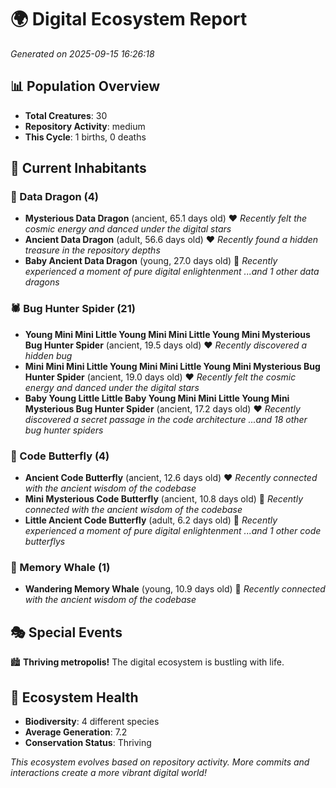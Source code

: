 # 🌍 Digital Ecosystem Report
*Generated on 2025-09-15 16:26:18*

## 📊 Population Overview
- **Total Creatures**: 30
- **Repository Activity**: medium
- **This Cycle**: 1 births, 0 deaths

## 👥 Current Inhabitants

### 🐉 Data Dragon (4)
- **Mysterious Data Dragon** (ancient, 65.1 days old) ❤️
  *Recently felt the cosmic energy and danced under the digital stars*
- **Ancient Data Dragon** (adult, 56.6 days old) ❤️
  *Recently found a hidden treasure in the repository depths*
- **Baby Ancient Data Dragon** (young, 27.0 days old) 💛
  *Recently experienced a moment of pure digital enlightenment*
  *...and 1 other data dragons*

### 🕷️ Bug Hunter Spider (21)
- **Young Mini Mini Little Young Mini Mini Little Young Mini Mysterious Bug Hunter Spider** (ancient, 19.5 days old) ❤️
  *Recently discovered a hidden bug*
- **Mini Mini Mini Little Young Mini Mini Little Young Mini Mysterious Bug Hunter Spider** (ancient, 19.0 days old) ❤️
  *Recently felt the cosmic energy and danced under the digital stars*
- **Baby Young Little Little Baby Young Mini Mini Little Young Mini Mysterious Bug Hunter Spider** (ancient, 17.2 days old) ❤️
  *Recently discovered a secret passage in the code architecture*
  *...and 18 other bug hunter spiders*

### 🦋 Code Butterfly (4)
- **Ancient Code Butterfly** (ancient, 12.6 days old) ❤️
  *Recently connected with the ancient wisdom of the codebase*
- **Mini Mysterious Code Butterfly** (ancient, 10.8 days old) 💛
  *Recently connected with the ancient wisdom of the codebase*
- **Little Ancient Code Butterfly** (adult, 6.2 days old) 💚
  *Recently experienced a moment of pure digital enlightenment*
  *...and 1 other code butterflys*

### 🐋 Memory Whale (1)
- **Wandering Memory Whale** (young, 10.9 days old) 💚
  *Recently connected with the ancient wisdom of the codebase*

## 🎭 Special Events

🏙️ **Thriving metropolis!** The digital ecosystem is bustling with life.

## 🔬 Ecosystem Health
- **Biodiversity**: 4 different species
- **Average Generation**: 7.2
- **Conservation Status**: Thriving

*This ecosystem evolves based on repository activity. More commits and interactions create a more vibrant digital world!*